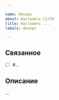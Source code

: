 ```yaml
---

name: Devops
about: Настроить CI/CD
title: Настроить ...
labels: devops

---
```


## Связанное

- [ ] #...

## Описание

...
